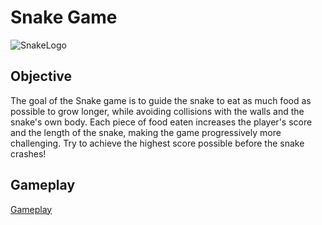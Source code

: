 # Snake Game
![SnakeLogo](https://github.com/user-attachments/assets/17caade7-1983-4f42-b143-ef15559b7478)

## Objective

The goal of the Snake game is to guide the snake to eat as much food as possible to grow longer, while avoiding collisions with the walls and the snake's own body. Each piece of food eaten increases the player's score and the length of the snake, making the game progressively more challenging. Try to achieve the highest score possible before the snake crashes!

## Gameplay

[Gameplay](https://github.com/user-attachments/assets/c140aae9-86ba-455f-9420-eaf2635a5282)


